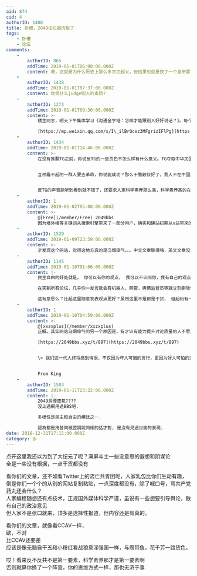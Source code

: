 ```yaml
---
aid: 874
cid: 4
authorID: 1408
title: 卧槽，2049论坛被洗板了
tags:
    - 卧槽
    - 论坛
comments:
    -
        authorID: 865
        addTime: 2019-01-01T06:00:00.000Z
        content: 嗯，这就是为什么历史上那么多农民起义，但结果也就是换了一个皇帝罢了
    -
        authorID: 1438
        addTime: 2019-01-01T07:37:00.000Z
        content: 你凭什么judge别人的素质?
    -
        authorID: 1273
        addTime: 2019-01-01T09:30:00.000Z
        content: >-
            楼主同志，明天下午集体学习《沟通金字塔：怎样才能跟别人好好说话？》。每个人交1篇不少于5000字的心得体会。  

            [https://mp.weixin.qq.com/s/I\_ilBrQcez3MFgrizIFlPg](https://mp.weixin.qq.com/s/I_ilBrQcez3MFgrizIFlPg)
    -
        authorID: 1434
        addTime: 2019-01-01T14:46:00.000Z
        content: >-
            在没有推翻TG之前，你说反TG的一些货色不怎么样有什么意义。TG夺取中华民国大陆领土的时候，会说反青天白日的农村人上不得台面，没文化，不配民主，不能投票，不适合看国外社交网络吗？


            互相看不起的一群人要去革命，你说能成功？那么干脆散伙好了，我人不在中国反正无所谓。


            反TG的声音能听到看到就不错了，还要求人家科学素养那么高，科学素养高的在赵家拿着钱闷不做声呢。我反正不做高要求，TG骗人的手段难道很高明，还不是一眼被看穿。
    -
        authorID: 1
        addTime: 2019-01-02T05:08:00.000Z
        content: >-
            @[Free](/member/Free) 2049bbs
            因为墙外楼等关键词从搜索引擎带来了一部分用户，确实和建站初期从v站带来的用户属性很不相同。为反而反的现象也的确存在，我也通过回复一些帖子支出了一些人的问题，希望以后大家发言尽量有事实依据，有新闻来源，不空泛。
    -
        authorID: 1529
        addTime: 2019-01-09T23:59:00.000Z
        content: >-
            才发现这个网站，觉得这地方真的是乌烟瘴气。。。中文文章聊得嗨，英文文章没人回;弱智说法到处传，说发网址会暴露信息的、左一句佛又一句古的;个个假装高大上，什么心学什么信仰都来了;更不用说有一堆疑似轮子的玩意在刷屏。。。放弃这个地方吧，你说得对
    -
        authorID: 1145
        addTime: 2019-01-10T01:06:00.000Z
        content: |-
            民主自由的好处就是， 你可以有你的观点， 我可以不认同你，我有自己的观点， 但是我尊重你的发言。 这个才是最重要的地方。

            在天朝所有论坛，几乎你一发言就会有机器人，网管，舆情监督员等就立刻删除你的言论了，

            这有意思么？比起这里随意发表观点更好？虽然这里不是都是干货， 但起码有一个自由的空间给你，
    -
        authorID: 1
        addTime: 2019-01-10T04:59:00.000Z
        content: >-
            @[xxzxplus](/member/xxzxplus)
            正解。其实网站乌烟瘴气的另一个原因是，有才识有能力提升讨论质量的人不愿意多说，盛行犬儒。  

            [https://2049bbs.xyz/t/897](https://2049bbs.xyz/t/897)


            \> 我们这一代人终将感到悔恨，不仅因为坏人可憎的言行，更因为好人可怕的沉默。


            From King
    -
        authorID: 1503
        addTime: 2019-01-11T23:22:00.000Z
        content: |-
            2049烏煙瘴氣????  
            沒上過網用過BBS吧.

            多樣性是民主和自由的標誌之一.

            認為都是用替同樣腔調說同樣的話才對, 是沒有見過世面的表現.
date: 2018-12-31T17:15:00.000Z
category: 水
---
```


点开这里我还以为到了大纪元了呢？满屏斗士一些没意思的遐想和阴谋论  
全是一些没有根据，一点干货都没有

看你们的文章，还不如看Twitter上的流亡共青团呢，人家乳包比你们生动有趣，倒是你们一个个的从别的网站复制粘贴，一点深度都没有，除了喊口号，骂共产党药丸还会什么？  
人家编程随想还有点技术，正规国外媒体科学严谨，虽说有一些想要引导舆论，散布自己的政治意见  
但人家不是张口就来，顶多是选择性报道，但内容还是有真的。

看你们的文章，就像看CCAV一样，  
欧，不对  
比CCAV还要差  
应该是像无脑自干五和小粉红看战狼意淫强国一样，与周带鱼，花千芳一路货色。

哎！看来反不反共不是第一要素，科学素养那才是第一要素啊  
否则就算你换了一个阵营，你的思维方式一样，那也无济于事
